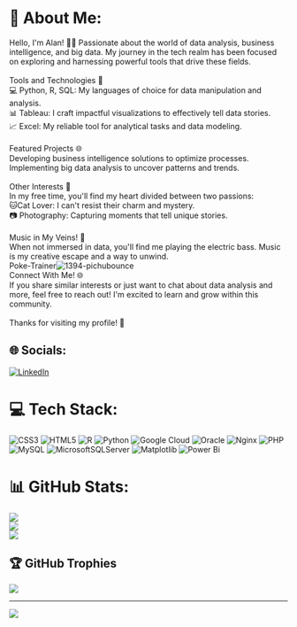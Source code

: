 
# 💫 About Me:
Hello, I'm Alan! 👨‍💻 Passionate about the world of data analysis, business intelligence, and big data. My journey in the tech realm has been focused on exploring and harnessing powerful tools that drive these fields.<br><br>Tools and Technologies 🚀<br>💻 Python, R, SQL: My languages of choice for data manipulation and analysis.<br>📊 Tableau: I craft impactful visualizations to effectively tell data stories.<br>📈 Excel: My reliable tool for analytical tasks and data modeling.<br><br>Featured Projects 🌐<br>Developing business intelligence solutions to optimize processes.<br>Implementing big data analysis to uncover patterns and trends.<br><br>Other Interests 🌈<br>In my free time, you'll find my heart divided between two passions:<br>🐱Cat Lover: I can't resist their charm and mystery.<br>📷 Photography: Capturing moments that tell unique stories.<br><br>Music in My Veins! 🎸<br>When not immersed in data, you'll find me playing the electric bass. Music is my creative escape and a way to unwind.<br>Poke-Trainer![1394-pichubounce](https://github.com/RezgaVxR/RezgaVxR/assets/155941007/9b4debae-62f7-4be3-91c0-fb432359073f)
<br>Connect With Me! 🌐<br>If you share similar interests or just want to chat about data analysis and more, feel free to reach out! I'm excited to learn and grow within this community.<br><br>Thanks for visiting my profile! 🚀

## 🌐 Socials:
[![LinkedIn](https://img.shields.io/badge/LinkedIn-%230077B5.svg?logo=linkedin&logoColor=white)](https://linkedin.com/in/alan-vargas-ramirez-21187a279) 

# 💻 Tech Stack:
![CSS3](https://img.shields.io/badge/css3-%231572B6.svg?style=for-the-badge&logo=css3&logoColor=white) ![HTML5](https://img.shields.io/badge/html5-%23E34F26.svg?style=for-the-badge&logo=html5&logoColor=white) ![R](https://img.shields.io/badge/r-%23276DC3.svg?style=for-the-badge&logo=r&logoColor=white) ![Python](https://img.shields.io/badge/python-3670A0?style=for-the-badge&logo=python&logoColor=ffdd54) ![Google Cloud](https://img.shields.io/badge/GoogleCloud-%234285F4.svg?style=for-the-badge&logo=google-cloud&logoColor=white) ![Oracle](https://img.shields.io/badge/Oracle-F80000?style=for-the-badge&logo=oracle&logoColor=white) ![Nginx](https://img.shields.io/badge/nginx-%23009639.svg?style=for-the-badge&logo=nginx&logoColor=white) ![PHP](https://img.shields.io/badge/php-%23777BB4.svg?style=for-the-badge&logo=php&logoColor=white) ![MySQL](https://img.shields.io/badge/mysql-%2300000f.svg?style=for-the-badge&logo=mysql&logoColor=white) ![MicrosoftSQLServer](https://img.shields.io/badge/Microsoft%20SQL%20Server-CC2927?style=for-the-badge&logo=microsoft%20sql%20server&logoColor=white) ![Matplotlib](https://img.shields.io/badge/Matplotlib-%23ffffff.svg?style=for-the-badge&logo=Matplotlib&logoColor=black) ![Power Bi](https://img.shields.io/badge/power_bi-F2C811?style=for-the-badge&logo=powerbi&logoColor=black)
# 📊 GitHub Stats:
![](https://github-readme-stats.vercel.app/api?username=RezgaVxR&theme=react&hide_border=false&include_all_commits=false&count_private=false)<br/>
![](https://github-readme-streak-stats.herokuapp.com/?user=RezgaVxR&theme=react&hide_border=false)<br/>
![](https://github-readme-stats.vercel.app/api/top-langs/?username=RezgaVxR&theme=react&hide_border=false&include_all_commits=false&count_private=false&layout=compact)

## 🏆 GitHub Trophies
![](https://github-profile-trophy.vercel.app/?username=RezgaVxR&theme=discord&no-frame=false&no-bg=true&margin-w=4)

---
[![](https://visitcount.itsvg.in/api?id=RezgaVxR&icon=2&color=3)](https://visitcount.itsvg.in)

<!-- Proudly created with GPRM ( https://gprm.itsvg.in ) -->
<!---
RezgaVxR/RezgaVxR is a ✨ special ✨ repository because its `README.md` (this file) appears on your GitHub profile.
You can click the Preview link to take a look at your changes.
--->
